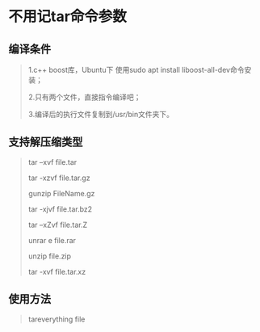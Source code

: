 # 不用记tar命令参数

## 编译条件

> 1.c++ boost库，Ubuntu下 使用sudo apt install liboost-all-dev命令安装；
>
> 2.只有两个文件，直接指令编译吧；
>
> 3.编译后的执行文件复制到/usr/bin文件夹下。

## 支持解压缩类型

> tar –xvf file.tar
>
> tar -xzvf file.tar.gz
>
> gunzip FileName.gz
>
> tar -xjvf file.tar.bz2 
>
> tar –xZvf file.tar.Z
>
> unrar e file.rar
>
> unzip file.zip 
>
> tar -xvf file.tar.xz
>

## 使用方法

> tareverything file
